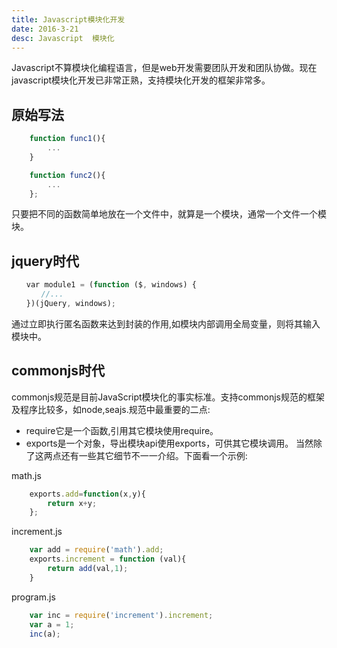 ```yaml
---
title: Javascript模块化开发
date: 2016-3-21
desc: Javascript  模块化 
---
```

Javascript不算模块化编程语言，但是web开发需要团队开发和团队协做。现在javascript模块化开发已非常正熟，支持模块化开发的框架非常多。

## 原始写法
``` Javascript
    function func1(){
        ...
    }

    function func2(){
        ...
    };
```
只要把不同的函数简单地放在一个文件中，就算是一个模块，通常一个文件一个模块。
<!-- more -->

## jquery时代
``` Javascript
　　var module1 = (function ($, windows) {
　　　　//...
　　})(jQuery, windows);
```
通过立即执行匿名函数来达到封装的作用,如模块内部调用全局变量，则将其输入模块中。

## commonjs时代
commonjs规范是目前JavaScript模块化的事实标准。支持commonjs规范的框架及程序比较多，如node,seajs.规范中最重要的二点:
* require它是一个函数,引用其它模块使用require。
* exports是一个对象，导出模块api使用exports，可供其它模块调用。
当然除了这两点还有一些其它细节不一一介绍。下面看一个示例:

math.js
``` Javascript
    exports.add=function(x,y){
        return x+y;
    };
```
increment.js
``` Javascript
    var add = require('math').add;
    exports.increment = function (val){
        return add(val,1);
    }
```

program.js
``` Javascript
    var inc = require('increment').increment;
    var a = 1;
    inc(a); 
```

